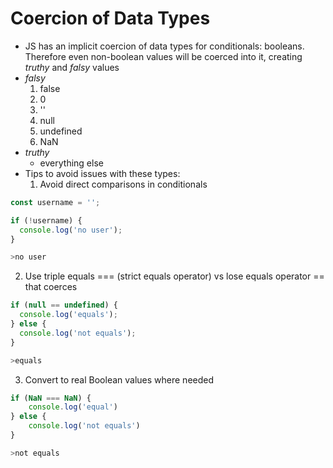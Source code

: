 # Coercion of Data Types

- JS has an implicit coercion of data types for conditionals: booleans. Therefore even non-boolean values will be coerced into it, creating _truthy_ and _falsy_ values
- _falsy_      
  1) false
  2) 0
  3) ''
  4) null
  5) undefined
  6) NaN
- _truthy_
  - everything else
- Tips to avoid issues with these types:
  1) Avoid direct comparisons in conditionals

```javascript
const username = '';

if (!username) {
  console.log('no user');
}
```
```javascript
>no user
```

  2) Use triple equals === (strict equals operator) vs lose equals operator == that coerces

```javascript
if (null == undefined) {
  console.log('equals');
} else {
  console.log('not equals');
}
```
```javascript
>equals
```
  3) Convert to real Boolean values where needed

```javascript
if (NaN === NaN) {
    console.log('equal')
} else {
    console.log('not equals')
}
```
```javascript
>not equals
```
